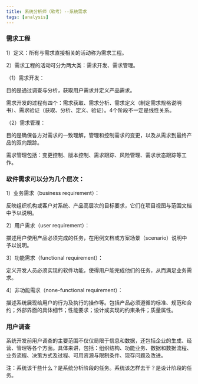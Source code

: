 ```yaml
---
title: 系统分析师（软考）--系统需求
tags: [analysis]
---
```


### 需求工程

1）定义：所有与需求直接相关的活动称为需求工程。 

2）需求工程的活动可分为两大类：需求开发、需求管理。 

（1）需求开发：

目的是通过调查与分析，获取用户需求并定义产品需求。

需求开发的过程有四个：需求获取、需求分析、需求定义（制定需求规格说明书）、需求验证（获取、分析、定义、验证）。4个阶段不一定是线性关系。 

（2）需求管理：

目的是确保各方对需求的一致理解，管理和控制需求的变更，以及从需求到最终产品的双向跟踪。

需求管理包括：变更控制、版本控制、需求跟踪、风险管理、需求状态跟踪等工作。

### 软件需求可以分为几个层次： 

1）业务需求（business requirement）：

反映组织机构或客户对系统、产品高层次的目标要求，它们在项目视图与范围文档中予以说明。

2）用户需求（user requirement）：

描述用户使用产品必须完成的任务，在用例文档或方案场景（scenario）说明中予以说明。 

3）功能需求（functional requirement）：

定义开发人员必须实现的软件功能，使得用户能完成他们的任务，从而满足业务需求。 

4）非功能需求（none-functional requirement）：

描述系统展现给用户的行为及执行的操作等。包括产品必须遵循的标准、规范和合约；外部界面的具体细节；性能要求；设计或实现的约束条件；质量属性。

### 用户调查

系统开发前用户调查的主要范围不仅仅局限于信息和数据，还包括企业的生成、经营、管理等各个方面。具体来讲，包括：组织结构、功能业务、数据和数据流程、业务流程、决策方式及过程、可用资源与限制条件、现存问题及改进。

注：系统该干些什么？是系统分析阶段的任务。系统该怎样去干？是设计阶段的任务。
